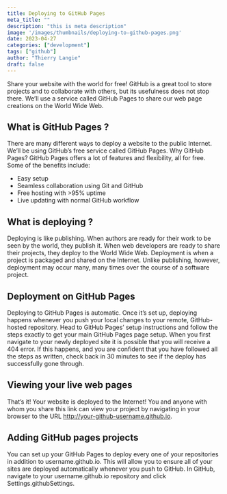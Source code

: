 ```yaml
---
title: Deploying to GitHub Pages
meta_title: ""
description: "this is meta description"
image: '/images/thumbnails/deploying-to-github-pages.png'
date: 2023-04-27
categories: ["development"]
tags: ["github"]
author: "Thierry Langie"
draft: false
---
```

Share your website with the world for free! GitHub is a great tool to store projects and to collaborate with others, but its usefulness does not stop there. We’ll use a service called GitHub Pages to share our web page creations on the World Wide Web.

## What is GitHub Pages ?

There are many different ways to deploy a website to the public Internet. We’ll be using GitHub’s free service called GitHub Pages. Why GitHub Pages? GitHub Pages offers a lot of features and flexibility, all for free. Some of the benefits include:

- Easy setup
- Seamless collaboration using Git and GitHub
- Free hosting with >95% uptime
- Live updating with normal GitHub workflow

## What is deploying ?

Deploying is like publishing. When authors are ready for their work to be seen by the world, they publish it. When web developers are ready to share their projects, they deploy to the World Wide Web. Deployment is when a project is packaged and shared on the Internet. Unlike publishing, however, deployment may occur many, many times over the course of a software project.

## Deployment on GitHub Pages

Deploying to GitHub Pages is automatic. Once it’s set up, deploying happens whenever you push your local changes to your remote, GitHub-hosted repository. Head to GitHub Pages’ setup instructions and follow the steps exactly to get your main GitHub Pages page setup. When you first navigate to your newly deployed site it is possible that you will receive a 404 error. If this happens, and you are confident that you have followed all the steps as written, check back in 30 minutes to see if the deploy has successfully gone through.

## Viewing your live web pages

That’s it! Your website is deployed to the Internet! You and anyone with whom you share this link can view your project by navigating in your browser to the URL http://your-github-username.github.io.

## Adding GitHub pages projects

You can set up your GitHub Pages to deploy every one of your repositories in addition to username.github.io. This will allow you to ensure all of your sites are deployed automatically whenever you push to GitHub. In GitHub, navigate to your username.github.io repository and click Settings.githubSettings.
